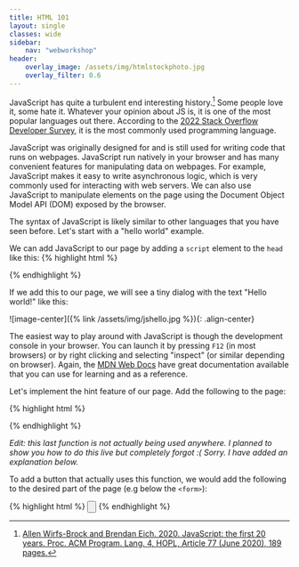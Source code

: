 ```yaml
---
title: HTML 101
layout: single
classes: wide
sidebar:
    nav: "webworkshop"
header:
    overlay_image: /assets/img/htmlstockphoto.jpg
    overlay_filter: 0.6
---
```

JavaScript has quite a turbulent end interesting history.[^1]
Some people love it, some hate it.
Whatever your opinion about JS is, it is one of the most popular languages out there.
According to the [2022 Stack Overflow Developer Survey](https://survey.stackoverflow.co/2022/#most-popular-technologies-language), it is the most commonly used programming language.

JavaScript was originally designed for and is still used for writing code that runs on webpages.
JavaScript run natively in your browser and has many convenient features for manipulating data on webpages.
For example, JavaScript makes it easy to write asynchronous logic, which is very commonly used for interacting with web servers.
We can also use JavaScript to manipulate elements on the page using the Document Object Model API (DOM) exposed by the browser.

The syntax of JavaScript is likely similar to other languages that you have seen before.
Let's start with a "hello world" example.

We can add JavaScript to our page by adding a `script` element to the `head` like this:
{% highlight html %}
<head>
    <!-- Other elements -->
    <script>
        alert("Hello world!");
    </script>
</head>
{% endhighlight %}

If we add this to our page, we will see a tiny dialog with the text "Hello world!" like this:

![image-center]({% link /assets/img/jshello.jpg %}){: .align-center}

The easiest way to play around with JavaScript is though the development console in your browser.
You can launch it by pressing `F12` (in most browsers) or by right clicking and selecting "inspect" (or similar depending on browser). 
Again, the [MDN Web Docs](https://developer.mozilla.org/en-US/docs/Web/JavaScript) have great documentation available that you can use for learning and as a reference.

Let's implement the hint feature of our page. Add the following to the page:

{% highlight html %}
<head>
    <!-- Other elements -->
    <script>
        function get_hint() {
            // We use the fetch function to send a GET request to the /get_hint.php resource.
            fetch("/get_hint.php")
                // When we get an answer, read the text (body) of the response as is.
                // Other methods (such as .json()) are available which will parse the content of the body.
                .then((response) => response.text())
                // When we have read the body, notify the user of the result.
                .then((text) => {
                    alert(text);
                });
        }
    </script>
</head>
{% endhighlight %}

*Edit: this last function is not actually being used anywhere. I planned to show you how to do this live but completely forgot :( Sorry. I have added an explanation below.*

To add a button that actually uses this function, we would add the following to the desired part of the page (e.g below the `<form>`):

{% highlight html %}
    <!-- other elements -->
    <input type="button" onclick="get_hint()" />
    <!-- other elements -->
{% endhighlight %}

[^1]: [Allen Wirfs-Brock and Brendan Eich. 2020. JavaScript: the first 20 years. Proc. ACM Program. Lang. 4, HOPL, Article 77 (June 2020), 189 pages.](https://doi.org/10.1145/3386327)

